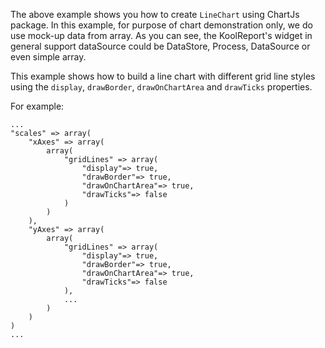 The above example shows you how to create `LineChart` using ChartJs package. In this example, for purpose of chart demonstration only, we do use mock-up data from array. As you can see, the KoolReport's widget in general support dataSource could be DataStore, Process, DataSource or even simple array.

This example shows how to build a line chart with different grid line styles using the `display`, `drawBorder`, `drawOnChartArea` and `drawTicks` properties.

For example:

    ...
    "scales" => array(
        "xAxes" => array(
            array(
                "gridLines" => array(
                    "display"=> true,
                    "drawBorder"=> true,
                    "drawOnChartArea"=> true,
                    "drawTicks"=> false
                )
            )
        ),
        "yAxes" => array(
            array(
                "gridLines" => array(
                    "display"=> true,
                    "drawBorder"=> true,
                    "drawOnChartArea"=> true,
                    "drawTicks"=> false
                ),
                ...
            )
        )
    )
    ...